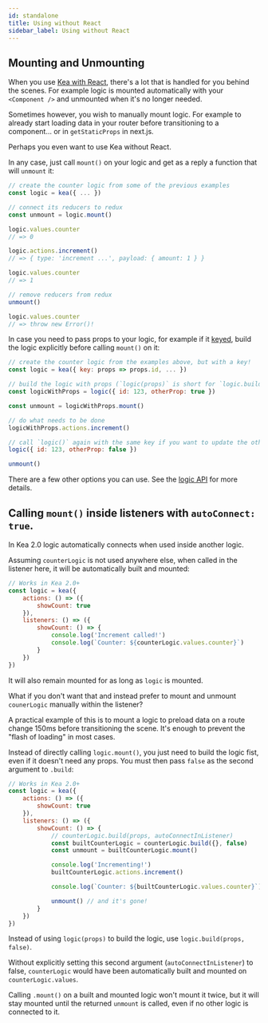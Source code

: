 ```yaml
---
id: standalone
title: Using without React
sidebar_label: Using without React
---
```


## Mounting and Unmounting

When you use [Kea with React](/docs/guide/react), there's a lot that is handled for you behind the scenes.
For example logic is mounted automatically with your `<Component />` and unmounted when it's no longer needed.

Sometimes however, you wish to manually mount logic. For example to already start loading data in
your router before transitioning to a component... or in `getStaticProps` in next.js.

Perhaps you even want to use Kea without React.

In any case, just call `mount()` on your logic and get as a reply a function that will `unmount` it:

```javascript
// create the counter logic from some of the previous examples
const logic = kea({ ... })

// connect its reducers to redux
const unmount = logic.mount()

logic.values.counter
// => 0

logic.actions.increment()
// => { type: 'increment ...', payload: { amount: 1 } }

logic.values.counter
// => 1

// remove reducers from redux
unmount()

logic.values.counter
// => throw new Error()!
```

In case you need to pass props to your logic, for example if it [keyed](/docs/guide/advanced#keyed-logic), 
build the logic explicitly before calling `mount()` on it:

```javascript
// create the counter logic from the examples above, but with a key!
const logic = kea({ key: props => props.id, ... })

// build the logic with props (`logic(props)` is short for `logic.build(props)`)
const logicWithProps = logic({ id: 123, otherProp: true })

const unmount = logicWithProps.mount()

// do what needs to be done
logicWithProps.actions.increment()

// call `logic()` again with the same key if you want to update the other props
logic({ id: 123, otherProp: false })

unmount()
```

There are a few other options you can use. See the [logic API](/docs/api/logic) for more details.

## Calling `mount()` inside listeners with `autoConnect: true`.

In Kea 2.0 logic automatically connects when used inside another logic.

Assuming `counterLogic` is not used anywhere else, when called in the listener here,
it will be automatically built and mounted:

```javascript
// Works in Kea 2.0+
const logic = kea({
    actions: () => ({
        showCount: true
    }),
    listeners: () => ({
        showCount: () => {
            console.log('Increment called!')
            console.log(`Counter: ${counterLogic.values.counter}`)
        }
    })
})
```

It will also remain mounted for as long as `logic` is mounted.

What if you don't want that and instead prefer to mount and unmount `counerLogic` manually within
the listener?

A practical example of this is to mount a logic to preload data on a route change 150ms before 
transitioning the scene. It's enough to prevent the "flash of loading" in most cases.

Instead of directly calling `logic.mount()`, you just need to build the logic fist, even if it
doesn't need any props. You must then pass `false` as the second argument to `.build`:

```javascript
// Works in Kea 2.0+
const logic = kea({
    actions: () => ({
        showCount: true
    }),
    listeners: () => ({
        showCount: () => {
            // counterLogic.build(props, autoConnectInListener)
            const builtCounterLogic = counterLogic.build({}, false)
            const unmount = builtCounterLogic.mount()

            console.log('Incrementing!')
            builtCounterLogic.actions.increment()

            console.log(`Counter: ${builtCounterLogic.values.counter}`)

            unmount() // and it's gone!
        }
    })
})
```

Instead of using `logic(props)` to build the logic, use `logic.build(props, false)`.

Without explicitly setting this second argument (`autoConnectInListener`) to false, 
`counterLogic` would have been automatically built and mounted on `counterLogic.values`.

Calling `.mount()` on a built and mounted logic won't mount it twice, but it will stay mounted
until the returned `unmount` is called, even if no other logic is connected to it.